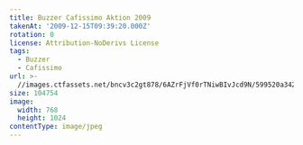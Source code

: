 ```yaml
---
title: Buzzer Cafissimo Aktion 2009
takenAt: '2009-12-15T09:39:20.000Z'
rotation: 0
license: Attribution-NoDerivs License
tags:
  - Buzzer
  - Cafissimo
url: >-
  //images.ctfassets.net/bncv3c2gt878/6AZrFjVf0rTNiwBIvJcd9N/599520a34283a215701dd108b9605241/buzzer-cafissimo-aktion-2009_4350427731_o
size: 104754
image:
  width: 768
  height: 1024
contentType: image/jpeg
---
```


